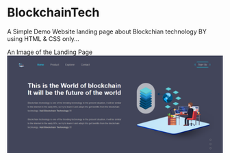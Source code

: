 # BlockchainTech
A Simple Demo Website landing page about Blockchian technology BY using HTML &amp; CSS only...

An Image of the Landing Page
<img src = "landingPageImage.PNG">
